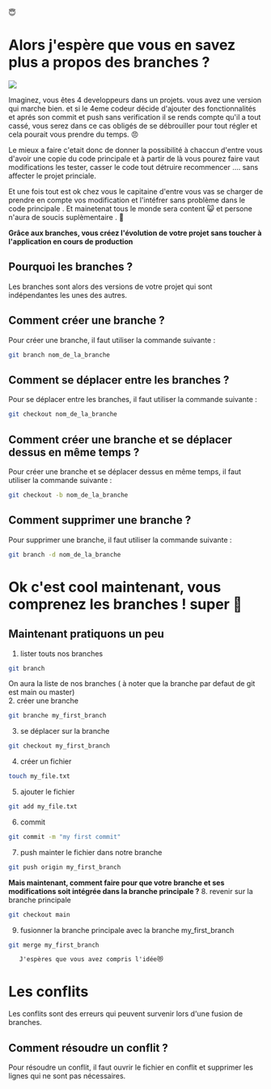 😇 
# Alors j'espère que vous en savez plus a propos des branches ?

![](img/C.png)

Imaginez, vous êtes 4 developpeurs dans un projets. vous avez une version qui marche bien. et si le 4eme codeur décide d'ajouter des fonctionnalités et aprés son commit et push sans verification il se rends compte qu'il a tout cassé, vous serez dans ce cas obligés de se débrouiller pour tout régler et cela pourait vous prendre du temps. 😠 


Le mieux a faire c'etait donc de donner la possibilité à chaccun d'entre vous d'avoir une copie du code principale et à partir de là vous pourez faire vaut modifications les tester, casser le code tout détruire recommencer .... sans affecter le projet princiale. 

Et une fois tout est ok chez vous le capitaine d'entre vous vas se charger de prendre en compte vos modification et l'intéfrer sans problème dans le code principale .
Et mainetenat tous le monde sera content 😺 
et persone n'aura de soucis suplèmentaire . 🤟 

**Grâce aux branches, vous créez l'évolution  de votre projet sans toucher à l'application en cours de production**


## Pourquoi les branches ?

Les branches sont alors des versions de votre projet qui sont indépendantes les unes des autres.

## Comment créer une branche ?

Pour créer une branche, il faut utiliser la commande suivante :

```bash
git branch nom_de_la_branche
```

## Comment se déplacer entre les branches ?

Pour se déplacer entre les branches, il faut utiliser la commande suivante :

```bash
git checkout nom_de_la_branche
```

## Comment créer une branche et se déplacer dessus en même temps ?

Pour créer une branche et se déplacer dessus en même temps, il faut utiliser la commande suivante :

```bash
git checkout -b nom_de_la_branche
```

## Comment supprimer une branche ?

Pour supprimer une branche, il faut utiliser la commande suivante :

```bash
git branch -d nom_de_la_branche
```

# Ok c'est cool maintenant, vous comprenez les branches ! super 🦸 
## Maintenant pratiquons un peu 
 1. lister touts nos branches 
```bash
git branch
```
On aura la liste de nos branches ( à noter que la branche par defaut de git est main ou master)  
2. créer une branche
```bash
git branche my_first_branch
```
3. se déplacer sur la branche
```bash
git checkout my_first_branch
```
4. créer un fichier
```bash
touch my_file.txt
```
5. ajouter le fichier 
```bash
git add my_file.txt
```
6. commit
```bash
git commit -m "my first commit"
```
7. push mainter le fichier dans notre branche 
```bash
git push origin my_first_branch
```
**Mais maintenant, comment faire pour que votre branche et ses modifications soit intégrée dans la branche principale ?**
8. revenir sur la branche principale
```bash
git checkout main
```
9. fusionner la branche principale avec la branche my_first_branch
```bash
git merge my_first_branch
```

       J'espères que vous avez compris l'idée😻 

# Les conflits

Les conflits sont des erreurs qui peuvent survenir lors d'une fusion de branches.

## Comment résoudre un conflit ?

Pour résoudre un conflit, il faut ouvrir le fichier en conflit et supprimer les lignes qui ne sont pas nécessaires.




